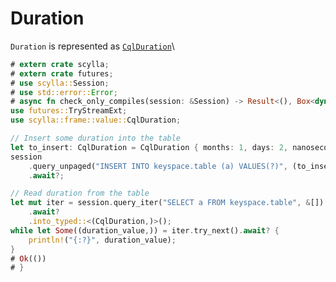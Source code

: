 # Duration
`Duration` is represented as [`CqlDuration`](https://docs.rs/scylla/latest/scylla/frame/value/struct.CqlDuration.html)\

```rust
# extern crate scylla;
# extern crate futures;
# use scylla::Session;
# use std::error::Error;
# async fn check_only_compiles(session: &Session) -> Result<(), Box<dyn Error>> {
use futures::TryStreamExt;
use scylla::frame::value::CqlDuration;

// Insert some duration into the table
let to_insert: CqlDuration = CqlDuration { months: 1, days: 2, nanoseconds: 3 };
session
    .query_unpaged("INSERT INTO keyspace.table (a) VALUES(?)", (to_insert,))
    .await?;

// Read duration from the table
let mut iter = session.query_iter("SELECT a FROM keyspace.table", &[])
    .await?
    .into_typed::<(CqlDuration,)>();
while let Some((duration_value,)) = iter.try_next().await? {
    println!("{:?}", duration_value);
}
# Ok(())
# }
```